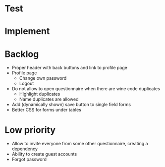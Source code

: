 # Test

# Implement

# Backlog
- Proper header with back buttons and link to profile page
- Profile page
    - Change own password
    - Logout
- Do not allow to open questionnaire when there are wine code duplicates
    - Highlight duplicates
    - Name duplicates are allowed
- Add (dynamically shown) save button to single field forms
- Better CSS for forms under tables

# Low priority
- Allow to invite everyone from some other questionnaire, creating a dependency
- Ability to create guest accounts
- Forgot password
